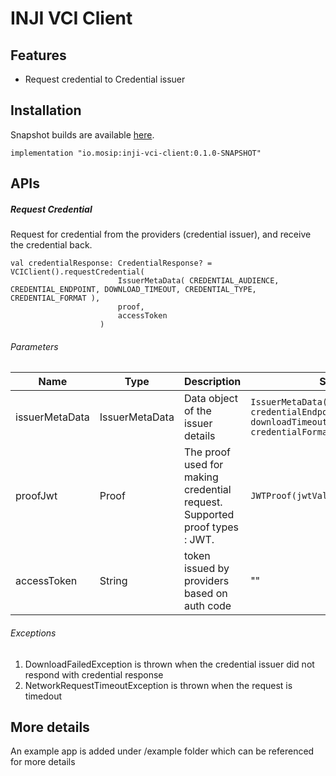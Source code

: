 # INJI VCI Client

## Features

- Request credential to Credential issuer

## Installation

Snapshot builds are available [here](https://oss.sonatype.org/content/repositories/snapshots/io/mosip/inji-vci-client/).

```
implementation "io.mosip:inji-vci-client:0.1.0-SNAPSHOT"
```

## APIs

##### Request Credential

Request for credential from the providers (credential issuer), and receive the credential back.

```
val credentialResponse: CredentialResponse? = VCIClient().requestCredential(
                        IssuerMetaData( CREDENTIAL_AUDIENCE, CREDENTIAL_ENDPOINT, DOWNLOAD_TIMEOUT, CREDENTIAL_TYPE, CREDENTIAL_FORMAT ),
                        proof,
                        accessToken
                    )
```
###### Parameters

| Name           | Type            | Description                                                                | Sample                                                                                                       |
|----------------|-----------------|----------------------------------------------------------------------------|--------------------------------------------------------------------------------------------------------------|
| issuerMetaData | IssuerMetaData  | Data object of the issuer details                                          | `IssuerMetaData(credentialAudience, credentialEndpoint, downloadTimeout, credentialType, credentialFormat)`  |
| proofJwt       | Proof           | The proof used for making credential request. Supported proof types : JWT. | `JWTProof(jwtValue)`                                                                                         |                                                                                                         |
| accessToken    | String          | token issued by providers based on auth code                               | ""                                                                                                           |



###### Exceptions

1. DownloadFailedException is thrown when the credential issuer did not respond with credential response
2. NetworkRequestTimeoutException is thrown when the request is timedout

## More details

An example app is added under /example folder which can be referenced for more details
